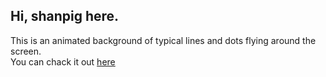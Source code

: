 ## Hi, shanpig here.
This is an animated background of typical lines and dots flying around the screen. <br>
You can chack it out <a href="https://shanpig.github.io/front_end_programming/animated-background/">here</a>

